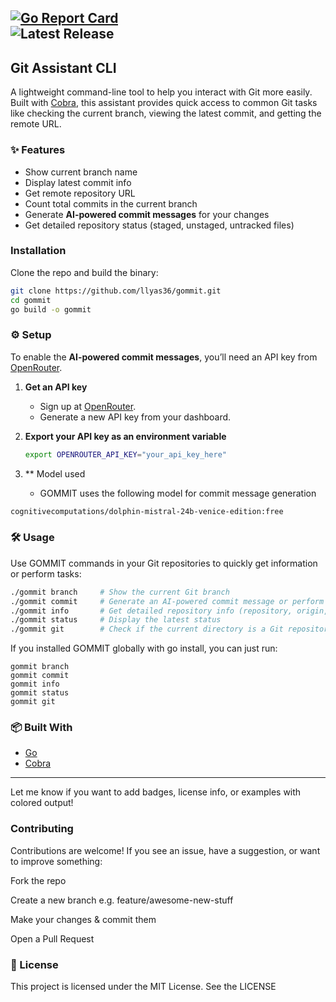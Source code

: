 [![Go Report Card](https://goreportcard.com/badge/github.com/llyas36/gommit)](https://goreportcard.com/report/github.com/llyas36/gommit)  
![Latest Release](https://img.shields.io/github/v/release/llyas36/gommit)
---

##  Git Assistant CLI

A lightweight command-line tool to help you interact with Git more easily. Built with [Cobra](https://github.com/spf13/cobra), this assistant provides quick access to common Git tasks like checking the current branch, viewing the latest commit, and getting the remote URL.

### ✨ Features

- Show current branch name  
- Display latest commit info  
- Get remote repository URL  
- Count total commits in the current branch  
- Generate **AI-powered commit messages** for your changes  
- Get detailed repository status (staged, unstaged, untracked files)  


###  Installation

Clone the repo and build the binary:

```bash
git clone https://github.com/llyas36/gommit.git
cd gommit
go build -o gommit
```
### ⚙️ Setup

To enable the **AI-powered commit messages**, you’ll need an API key from [OpenRouter](https://openrouter.ai).

1. **Get an API key**  
   - Sign up at [OpenRouter](https://openrouter.ai).  
   - Generate a new API key from your dashboard.

2. **Export your API key as an environment variable**  

   ```bash
   export OPENROUTER_API_KEY="your_api_key_here"

3. ** Model used
   - GOMMIT uses the following model for commit message generation
  ```bash
  cognitivecomputations/dolphin-mistral-24b-venice-edition:free
``` 

### 🛠 Usage

Use GOMMIT commands in your Git repositories to quickly get information or perform tasks:

```bash
./gommit branch     # Show the current Git branch
./gommit commit     # Generate an AI-powered commit message or perform commits
./gommit info       # Get detailed repository info (repository, origin, last commit, total commit)
./gommit status     # Display the latest status 
./gommit git        # Check if the current directory is a Git repository
```
If you installed GOMMIT globally with go install, you can just run:
```
gommit branch
gommit commit
gommit info
gommit status
gommit git
```

### 📦 Built With

- [Go](https://golang.org/)
- [Cobra](https://github.com/spf13/cobra)

---

Let me know if you want to add badges, license info, or examples with colored output!

### Contributing

Contributions are welcome! If you see an issue, have a suggestion, or want to improve something:

Fork the repo

Create a new branch e.g. feature/awesome-new-stuff

Make your changes & commit them

Open a Pull Request

### 📄 License

This project is licensed under the MIT License. See the LICENSE
